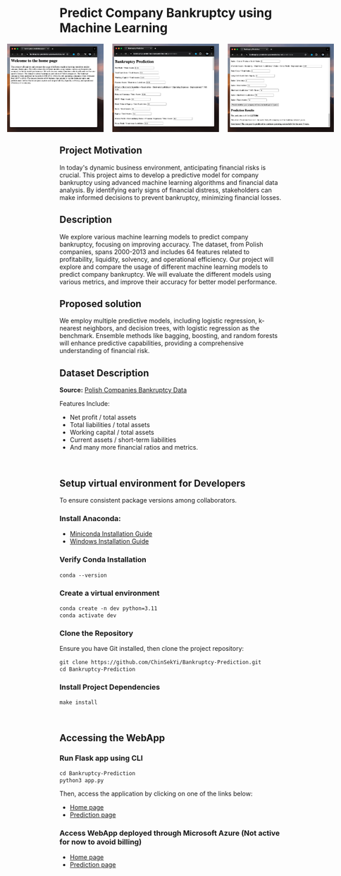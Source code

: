# Predict Company Bankruptcy using Machine Learning

<div style="display: flex; justify-content: center;">
  <img src="images/Homepage.png" alt="Model Diagram 1" style="width: 300px; height: 200px; margin-right: 20px;">
  <img src="images/PredictionPageTop.png" alt="Model Diagram 2" style="width: 300px; height: 200px; margin-right: 20px;">
  <img src="images/PredictionPageBottom.png" alt="Model Diagram 3" style="width: 300px; height: 200px;">
</div>

## Project Motivation
In today's dynamic business environment, anticipating financial risks is crucial. This project aims to develop a predictive model for company bankruptcy using advanced machine learning algorithms and financial data analysis. By identifying early signs of financial distress, stakeholders can make informed decisions to prevent bankruptcy, minimizing financial losses.

## Description
We explore various machine learning models to predict company bankruptcy, focusing on improving accuracy. The dataset, from Polish companies, spans 2000-2013 and includes 64 features related to profitability, liquidity, solvency, and operational efficiency.
Our project will explore and compare the usage of different machine learning models to predict company bankruptcy. We will evaluate the different models using various metrics, and improve their accuracy for better model performance. 

## Proposed solution
We employ multiple predictive models, including logistic regression, k-nearest neighbors, and decision trees, with logistic regression as the benchmark. Ensemble methods like bagging, boosting, and random forests will enhance predictive capabilities, providing a comprehensive understanding of financial risk.

## Dataset Description
**Source:** <a href="https://archive.ics.uci.edu/dataset/365/polish+companies+bankruptcy+data" target="_blank">Polish Companies Bankruptcy Data</a>

Features Include:
- Net profit / total assets
- Total liabilities / total assets
- Working capital / total assets
- Current assets / short-term liabilities
- And many more financial ratios and metrics.

<br>

   
## Setup virtual environment for Developers
To ensure consistent package versions among collaborators.

### Install Anaconda:
- <a href="https://docs.anaconda.com/free/miniconda/index.html" target="_blank">Miniconda Installation Guide</a>
- <a href="https://docs.conda.io/projects/conda/en/latest/user-guide/install/windows.html" target="_blank">Windows Installation Guide</a>

### Verify Conda Installation
```
conda --version
```

### Create a virtual environment
```
conda create -n dev python=3.11 
conda activate dev
```

### Clone the Repository
Ensure you have Git installed, then clone the project repository:
```
git clone https://github.com/ChinSekYi/Bankruptcy-Prediction.git
cd Bankruptcy-Prediction
```

### Install Project Dependencies   
```
make install
```
<br>

    
## Accessing the WebApp
### Run Flask app using CLI
```
cd Bankruptcy-Prediction
python3 app.py
```

Then, access the application by clicking on one of the links below:  
- <a href="http://0.0.0.0:5001" target="_blank">Home page</a>
- <a href="http://0.0.0.0:5001/predictdata" target="_blank">Prediction page</a>

### Access WebApp deployed through Microsoft Azure (Not active for now to avoid billing)
- <a href="https://bankruptcy-prediction.azurewebsites.net/" target="_blank">Home page</a>
- <a href="https://bankruptcy-prediction.azurewebsites.net/predictdata" target="_blank">Prediction page</a>
 
